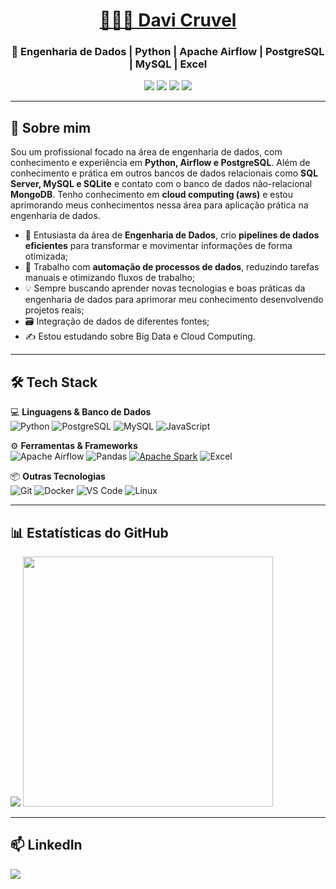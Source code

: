 <h1 align="center"><a href="https://www.linkedin.com/in/davicruvel/" target="_blank">👨🏻‍💻 Davi Cruvel</a></h1>
<h3 align="center">🎲 Engenharia de Dados | Python | Apache Airflow | PostgreSQL | MySQL | Excel</h3>

<p align="center">
  <img src="https://img.shields.io/badge/Python-3776AB?style=for-the-badge&logo=python&logoColor=FFD43B"/>
  <img src="https://img.shields.io/badge/PostgreSQL-316192?style=for-the-badge&logo=postgresql&logoColor=white"/>
  <img src="https://img.shields.io/badge/Apache%20Airflow-017CEE?style=for-the-badge&logo=apache-airflow&logoColor=black"/>
  <img src="https://img.shields.io/badge/mysql-4479A1.svg?style=for-the-badge&logo=mysql&logoColor=black"/>
</p>

---

## 🔎 **Sobre mim**
Sou um profissional focado na área de engenharia de dados, com conhecimento e experiência em **Python, Airflow e PostgreSQL**. Além de conhecimento e prática em outros bancos de dados
relacionais como **SQL Server, MySQL e SQLite** e contato com o banco de dados não-relacional **MongoDB**. Tenho conhecimento em **cloud computing (aws)** e estou aprimorando meus conhecimentos
nessa área para aplicação prática na engenharia de dados. 

- 🎯 Entusiasta da área de **Engenharia de Dados**, crio **pipelines de dados eficientes** para transformar e movimentar informações de forma otimizada;
- 🚀 Trabalho com **automação de processos de dados**, reduzindo tarefas manuais e otimizando fluxos de trabalho;
- 💡 Sempre buscando aprender novas tecnologias e boas práticas da engenharia de dados para aprimorar meu conhecimento desenvolvendo projetos reais;
- 🗃️ Integração de dados de diferentes fontes;
- ✍️ Estou estudando sobre Big Data e Cloud Computing.

---

## 🛠️ **Tech Stack**
💻 **Linguagens & Banco de Dados**  
![Python](https://img.shields.io/badge/Python-3776AB?style=&logo=python&logoColor=FFD43B)
![PostgreSQL](https://img.shields.io/badge/PostgreSQL-316192?style=&logo=postgresql&logoColor=white)
![MySQL](https://img.shields.io/badge/MySQL-005C84?style=&logo=mysql&logoColor=black)
![JavaScript](https://img.shields.io/badge/JavaScript-323330?style=&logo=javascript&logoColor=F7DF1E)

⚙️ **Ferramentas & Frameworks**  
![Apache Airflow](https://img.shields.io/badge/Apache%20Airflow-017CEE?style=&logo=apache-airflow&logoColor=black)
![Pandas](https://img.shields.io/badge/Pandas-150458?style=&logo=pandas&logoColor=white)
[![Apache Spark](https://img.shields.io/badge/Apache_Spark-E25A1C?logo=apache-spark&logoColor=white)](https://spark.apache.org/)
![Excel](https://img.shields.io/badge/Microsoft_Excel-217346?style=&logo=microsoft-excel&logoColor=black)

📦 **Outras Tecnologias**  
![Git](https://img.shields.io/badge/Git-F05032?style=&logo=git&logoColor=white)
![Docker](https://img.shields.io/badge/Docker-2496ED?style=&logo=docker&logoColor=white)
![VS Code](https://img.shields.io/badge/VS_Code-007ACC?logo=visual-studio-code&logoColor=white)
![Linux](https://img.shields.io/badge/Linux-FCC624?style=&logo=linux&logoColor=black)

---

## 📊 **Estatísticas do GitHub**
<p>
  <img src="https://awesome-github-stats.azurewebsites.net/user-stats/DaviRic?cardType=github&theme=dark"/>
  <img width="400px" src="https://github-readme-stats.vercel.app/api/top-langs/?username=DaviRic&layout=compact&langs_count=8&theme=dark"/>
</p>

---

## 📫 **LinkedIn**
<p align="left">
  <a href="https://www.linkedin.com/in/davicruvel/" target="_blank">
    <img src="https://img.shields.io/badge/LinkedIn-0A66C2?style=for-the-badge&logo=linkedin&logoColor=white"/>
  </a>
</p>
